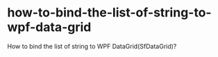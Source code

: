 # how-to-bind-the-list-of-string-to-wpf-data-grid
How to bind the list of string to WPF DataGrid(SfDataGrid)?
